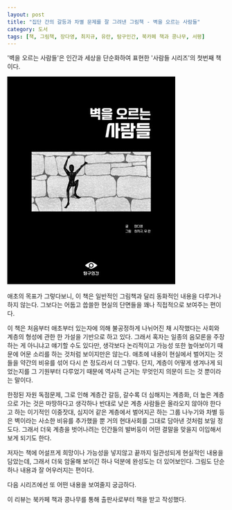 ```yaml
---
layout: post
title: "집단 간의 갈등과 차별 문제를 잘 그려낸 그림책 - 벽을 오르는 사람들"
category: 도서
tags: [책, 그림책, 장다영, 최지규, 유란, 탐구인간, 북카페 책과 콩나무, 서평]
---
```


'벽을 오르는 사람들'은
인간과 세상을 단순화하여 표현한 '사람들 시리즈'의 첫번째 책이다.

![표지](/images/book/people-who-climb-the-wall-picture-book-h480.jpg)

애초의 목표가 그렇다보니,
이 책은 일반적인 그림책과 달리 동화적인 내용을 다루거나 하지 않는다.
그보다는 어둡고 씁쓸한 현실의 단면들을 꽤나 직접적으로 보여주는 편이다.

이 책은 처음부터 애초부터 있는자에 의해 불공정하게 나뉘어진 채 시작했다는
사회와 계층의 형성에 관한 한 가설을 기반으로 하고 있다.
그래서 혹자는 일종의 음모론을 주장하는 게 아니냐고 얘기할 수도 있다만,
생각보다 논리적이고 가능성 또한 높아보이기 때문에 어문 소리를 하는 것처럼 보이지만은 않는다.
애초에 내용이 현실에서 벌어지는 것들을 약간의 비유를 섞어 다시 쓴 정도라서 더 그렇다.
단지, 계층이 어떻게 생겨나게 되었는지를 그 기원부터 다루었기 때문에
역사적 근거는 무엇인지 의문이 드는 것 뿐이라는 말이다.

한정된 자원 독점문제,
그로 인해 계층간 갈등,
갈수록 더 심해지는 계층화,
더 높은 계층으로 가는 것은 마땅하다고 생각하나 반대로 낮은 계층 사람들은 올라오지 않아야 한다고 하는 이기적인 이중잣대,
심지어 같은 계층에서 벌어지곤 하는 그룹 나누기와 차별 등은
벽이라는 사소한 비유를 추가했을 뿐
거의 현대사회를 그대로 담아낸 것처럼 보일 정도다.
그래서 더욱 계층을 벗어나려는 인간들의 발버둥이 어떤 결말을 맞을지 이입해서 보게 되기도 한다.

저자는 책에 어설프게 희망이나 가능성을 넣지않고
끝까지 일관성되게 현실적인 내용을 담았는데,
그래서 더욱 암울해 보이긴 하나 덕분에 완성도는 더 있어보인다.
그림도 단순하나 내용과 잘 어우러지는 편이다.

다음 시리즈에선 또 어떤 내용을 보여줄지 궁금하다.



<div class="im im-info">
이 리뷰는 북카페 책과 콩나무를 통해 출판사로부터 책을 받고 작성했다.
</div>
